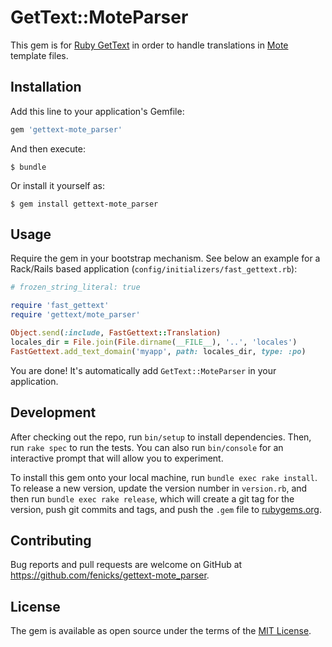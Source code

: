 # GetText::MoteParser

This gem is for [Ruby GetText](https://github.com/ruby-gettext/gettext) in order to handle translations in [Mote](https://github.com/soveran/mote) template files.

## Installation

Add this line to your application's Gemfile:

```ruby
gem 'gettext-mote_parser'
```

And then execute:

    $ bundle

Or install it yourself as:

    $ gem install gettext-mote_parser

## Usage

Require the gem in your bootstrap mechanism. See below an example for a Rack/Rails based application (`config/initializers/fast_gettext.rb`):

```ruby
# frozen_string_literal: true

require 'fast_gettext'
require 'gettext/mote_parser'

Object.send(:include, FastGettext::Translation)
locales_dir = File.join(File.dirname(__FILE__), '..', 'locales')
FastGettext.add_text_domain('myapp', path: locales_dir, type: :po)
```

You are done! It's automatically add `GetText::MoteParser` in your application.

## Development

After checking out the repo, run `bin/setup` to install dependencies. Then, run `rake spec` to run the tests. You can also run `bin/console` for an interactive prompt that will allow you to experiment.

To install this gem onto your local machine, run `bundle exec rake install`. To release a new version, update the version number in `version.rb`, and then run `bundle exec rake release`, which will create a git tag for the version, push git commits and tags, and push the `.gem` file to [rubygems.org](https://rubygems.org).

## Contributing

Bug reports and pull requests are welcome on GitHub at https://github.com/fenicks/gettext-mote_parser.

## License

The gem is available as open source under the terms of the [MIT License](http://opensource.org/licenses/MIT).

